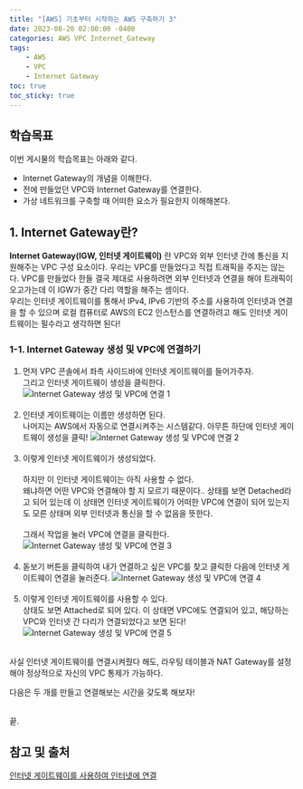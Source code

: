 ```yaml
---
title: "[AWS] 기초부터 시작하는 AWS 구축하기 3"
date: 2023-08-20 02:00:00 -0400
categories: AWS VPC Internet_Gateway
tags:
    - AWS
    - VPC
    - Internet Gateway
toc: true
toc_sticky: true
---
```


## 학습목표
이번 게시물의 학습목표는 아래와 같다.
- Internet Gateway의 개념을 이해한다.
- 전에 만들었던 VPC와 Internet Gateway를 연결한다.
- 가상 네트워크를 구축할 때 어떠한 요소가 필요한지 이해해본다.

## 1. Internet Gateway란?
**Internet Gateway(IGW, 인터넷 게이트웨이)** 란 VPC와 외부 인터넷 간에 통신을 지원해주는 VPC 구성 요소이다. 우리는 VPC를 만들었다고 직접 트래픽을 주지는 않는다. VPC를 만들었다 한들 결국 제대로 사용하려면 외부 인터넷과 연결을 해야 트래픽이 오고가는데 이 IGW가 중간 다리 역할을 해주는 셈이다.<br>
우리는 인터넷 게이트웨이를 통해서 IPv4, IPv6 기반의 주소를 사용하여 인터넷과 연결을 할 수 있으며 로컬 컴퓨터로 AWS의 EC2 인스턴스를 연결하려고 해도 인터넷 게이트웨이는 필수라고 생각하면 된다!



### 1-1. Internet Gateway 생성 및 VPC에 연결하기
1. 먼저 VPC 콘솔에서 좌측 사이드바에 인터넷 게이트웨이를 들어가주자.<br>
그리고 인터넷 게이트웨이 생성을 클릭한다.
![Internet Gateway 생성 및 VPC에 연결 1](/assets/2023-08/IGW/스크린샷%202023-08-20%20오전%2011.19.24.png)<br><br>
2. 인터넷 게이트웨이는 이름만 생성하면 된다.<br>
나머지는 AWS에서 자동으로 연결시켜주는 시스템같다. 아무튼 하단에 인터넷 게이트웨이 생성을 클릭!
![Internet Gateway 생성 및 VPC에 연결 2](/assets/2023-08/IGW/스크린샷%202023-08-20%20오전%2011.19.35.png)<br><br>
3. 이렇게 인터넷 게이트웨이가 생성되었다.<br><br>
하지만 이 인터넷 게이트웨이는 아직 사용할 수 없다.<br>
왜냐하면 어떤 VPC와 연결해야 할 지 모르기 때문이다.. 상태를 보면 Detached라고 되어 있는데 이 상태면 인터넷 게이트웨이가 어떠한 VPC에 연결이 되어 있는지도 모른 상태며 외부 인터넷과 통신을 할 수 없음을 뜻한다.<br><br>
그래서 작업을 눌러 VPC에 연결을 클릭한다.
![Internet Gateway 생성 및 VPC에 연결 3](/assets/2023-08/IGW/스크린샷%202023-08-20%20오전%2011.19.45.png)<br><br>
4. 돋보기 버튼을 클릭하여 내가 연결하고 싶은 VPC를 찾고 클릭한 다음에 인터넷 게이트웨이 연결을 눌러준다.
![Internet Gateway 생성 및 VPC에 연결 4](/assets/2023-08/IGW/스크린샷%202023-08-20%20오전%2011.19.58.png)<br><br>
5. 이렇게 인터넷 게이트웨이를 사용할 수 있다.<br>
상태도 보면 Attached로 되어 있다. 이 상태면 VPC에도 연결되어 있고, 해당하는 VPC와 인터넷 간 다리가 연결되었다고 보면 된다!
![Internet Gateway 생성 및 VPC에 연결 5](/assets/2023-08/IGW/스크린샷%202023-08-20%20오전%2011.20.13.png)<br><br>

사실 인터넷 게이트웨이를 연결시켜줬다 해도, 라우팅 테이블과 NAT Gateway를 설정해야 정상적으로 자신의 VPC 통제가 가능하다.<br>

다음은 두 개를 만들고 연결해보는 시간을 갖도록 해보자! 

<br>
끝.




## 참고 및 출처
[인터넷 게이트웨이를 사용하여 인터넷에 연결](https://docs.aws.amazon.com/ko_kr/vpc/latest/userguide/VPC_Internet_Gateway.html)